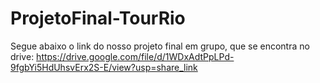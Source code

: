 # ProjetoFinal-TourRio
Segue abaixo o link do nosso projeto final em grupo, que se encontra no drive:
https://drive.google.com/file/d/1WDxAdtPpLPd-9fgbYi5HdUhsvErx2S-E/view?usp=share_link
